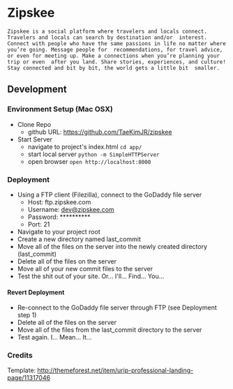 # Zipskee
`Zipskee is a social platform where travelers and locals connect. Travelers and locals can search by destination and/or 
interest. Connect with people who have the same passions in life no matter where you’re going. Message people for 
recommendations, for travel advice, or even for meeting up. Make a connections when you’re planning your trip or even 
after you land. Share stories, experiences, and culture! Stay connected and bit by bit, the world gets a little bit 
smaller.`

## Development
### Environment Setup (Mac OSX)
- Clone Repo
  * github URL: https://github.com/TaeKimJR/zipskee
- Start Server
  * navigate to project's index.html
    `cd app/`
  * start local server
    `python -m SimpleHTTPServer`
  * open browser
    `open http://localhost:8000`

### Deployment
- Using a FTP client (Filezilla), connect to the GoDaddy file server
  * Host: ftp.zipskee.com
  * Username: dev@zipskee.com
  * Password: **********
  * Port: 21
- Navigate to your project root
- Create a new directory named last_commit
- Move all of the files on the server into the newly created directory (last_commit)
- Delete all of the files on the server
- Move all of your new commit files to the server
- Test the shit out of your site. Or... I'll... Find... You...

#### Revert Deployment
- Re-connect to the GoDaddy file server through FTP (see Deployment step 1)
- Delete all of the files on the server
- Move all of the files from the last_commit directory to the server
- Test again. I... Mean... It...  

### Credits
Template: http://themeforest.net/item/urip-professional-landing-page/11317046


